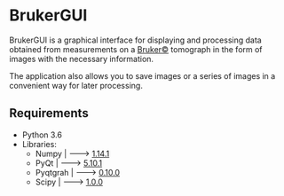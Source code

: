 # BrukerGUI

BrukerGUI is a graphical interface for displaying and processing data obtained from measurements on a [Bruker©](https://www.bruker.com) tomograph in the form of images with the necessary information. 

The application also allows you to save images or a series of images in a convenient way for later processing.

## Requirements
 + Python 3.6
 + Libraries:
    - Numpy    | --->  [1.14.1](https://github.com/numpy/numpy/archive/v1.14.1.zip)
    - PyQt     | --->  [5.10.1](https://pypi.python.org/pypi/PyQt5)
    - Pyqtgrah | --->  [0.10.0](http://www.pyqtgraph.org)
    - Scipy    | --->  [1.0.0](https://github.com/scipy/scipy/releases/tag/v1.0.0)
